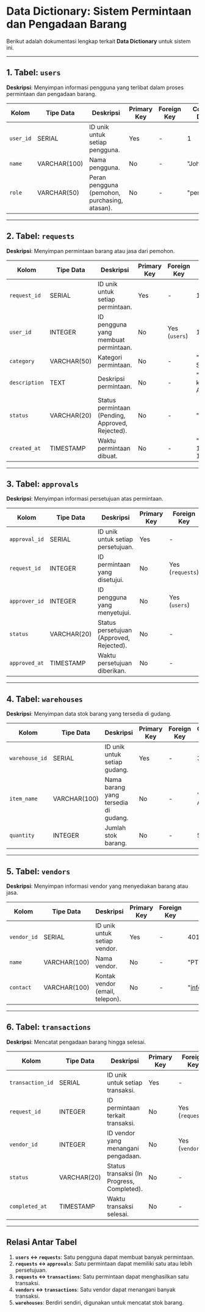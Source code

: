# **Data Dictionary: Sistem Permintaan dan Pengadaan Barang**

Berikut adalah dokumentasi lengkap terkait **Data Dictionary** untuk sistem ini.

---

## **1. Tabel: `users`**
**Deskripsi**: Menyimpan informasi pengguna yang terlibat dalam proses permintaan dan pengadaan barang.  

| **Kolom**    | **Tipe Data**   | **Deskripsi**                                                     | **Primary Key** | **Foreign Key** | **Contoh Data**      |
|--------------|-----------------|-------------------------------------------------------------------|-----------------|-----------------|----------------------|
| `user_id`    | SERIAL          | ID unik untuk setiap pengguna.                                    | Yes             | -               | 1                    |
| `name`       | VARCHAR(100)    | Nama pengguna.                                                   | No              | -               | "John Doe"           |
| `role`       | VARCHAR(50)     | Peran pengguna (pemohon, purchasing, atasan).                   | No              | -               | "pemohon"            |

---

## **2. Tabel: `requests`**
**Deskripsi**: Menyimpan permintaan barang atau jasa dari pemohon.  

| **Kolom**      | **Tipe Data**   | **Deskripsi**                                                   | **Primary Key** | **Foreign Key** | **Contoh Data**           |
|----------------|-----------------|-----------------------------------------------------------------|-----------------|-----------------|---------------------------|
| `request_id`   | SERIAL          | ID unik untuk setiap permintaan.                                | Yes             | -               | 101                       |
| `user_id`      | INTEGER         | ID pengguna yang membuat permintaan.                           | No              | Yes (`users`)   | 1                         |
| `category`     | VARCHAR(50)     | Kategori permintaan.                                           | No              | -               | "Office Supplies"         |
| `description`  | TEXT            | Deskripsi permintaan.                                          | No              | -               | "Beli kertas A4"          |
| `status`       | VARCHAR(20)     | Status permintaan (Pending, Approved, Rejected).               | No              | -               | "Pending"                 |
| `created_at`   | TIMESTAMP       | Waktu permintaan dibuat.                                       | No              | -               | "2024-12-01 10:00:00"     |

---

## **3. Tabel: `approvals`**
**Deskripsi**: Menyimpan informasi persetujuan atas permintaan.  

| **Kolom**      | **Tipe Data**   | **Deskripsi**                                                   | **Primary Key** | **Foreign Key** | **Contoh Data**           |
|----------------|-----------------|-----------------------------------------------------------------|-----------------|-----------------|---------------------------|
| `approval_id`  | SERIAL          | ID unik untuk setiap persetujuan.                               | Yes             | -               | 201                       |
| `request_id`   | INTEGER         | ID permintaan yang disetujui.                                   | No              | Yes (`requests`)| 101                       |
| `approver_id`  | INTEGER         | ID pengguna yang menyetujui.                                    | No              | Yes (`users`)   | 2                         |
| `status`       | VARCHAR(20)     | Status persetujuan (Approved, Rejected).                        | No              | -               | "Approved"                |
| `approved_at`  | TIMESTAMP       | Waktu persetujuan diberikan.                                    | No              | -               | "2024-12-02 15:00:00"     |

---

## **4. Tabel: `warehouses`**
**Deskripsi**: Menyimpan data stok barang yang tersedia di gudang.  

| **Kolom**      | **Tipe Data**   | **Deskripsi**                                                   | **Primary Key** | **Foreign Key** | **Contoh Data**           |
|----------------|-----------------|-----------------------------------------------------------------|-----------------|-----------------|---------------------------|
| `warehouse_id` | SERIAL          | ID unik untuk setiap gudang.                                    | Yes             | -               | 301                       |
| `item_name`    | VARCHAR(100)    | Nama barang yang tersedia di gudang.                           | No              | -               | "Kertas A4"               |
| `quantity`     | INTEGER         | Jumlah stok barang.                                            | No              | -               | 500                       |

---

## **5. Tabel: `vendors`**
**Deskripsi**: Menyimpan informasi vendor yang menyediakan barang atau jasa.  

| **Kolom**      | **Tipe Data**   | **Deskripsi**                                                   | **Primary Key** | **Foreign Key** | **Contoh Data**           |
|----------------|-----------------|-----------------------------------------------------------------|-----------------|-----------------|---------------------------|
| `vendor_id`    | SERIAL          | ID unik untuk setiap vendor.                                    | Yes             | -               | 401                       |
| `name`         | VARCHAR(100)    | Nama vendor.                                                   | No              | -               | "PT Stationery Indo"      |
| `contact`      | VARCHAR(100)    | Kontak vendor (email, telepon).                                | No              | -               | "info@stationeryindo.com" |

---

## **6. Tabel: `transactions`**
**Deskripsi**: Mencatat pengadaan barang hingga selesai.  

| **Kolom**         | **Tipe Data**   | **Deskripsi**                                                   | **Primary Key** | **Foreign Key** | **Contoh Data**           |
|-------------------|-----------------|-----------------------------------------------------------------|-----------------|-----------------|---------------------------|
| `transaction_id`  | SERIAL          | ID unik untuk setiap transaksi.                                 | Yes             | -               | 501                       |
| `request_id`      | INTEGER         | ID permintaan terkait transaksi.                               | No              | Yes (`requests`)| 101                       |
| `vendor_id`       | INTEGER         | ID vendor yang menangani pengadaan.                            | No              | Yes (`vendors`) | 401                       |
| `status`          | VARCHAR(20)     | Status transaksi (In Progress, Completed).                     | No              | -               | "Completed"               |
| `completed_at`    | TIMESTAMP       | Waktu transaksi selesai.                                       | No              | -               | "2024-12-03 14:00:00"     |

---

## **Relasi Antar Tabel**
1. **`users` ↔ `requests`**: Satu pengguna dapat membuat banyak permintaan.  
2. **`requests` ↔ `approvals`**: Satu permintaan dapat memiliki satu atau lebih persetujuan.  
3. **`requests` ↔ `transactions`**: Satu permintaan dapat menghasilkan satu transaksi.  
4. **`vendors` ↔ `transactions`**: Satu vendor dapat menangani banyak transaksi.  
5. **`warehouses`**: Berdiri sendiri, digunakan untuk mencatat stok barang.  